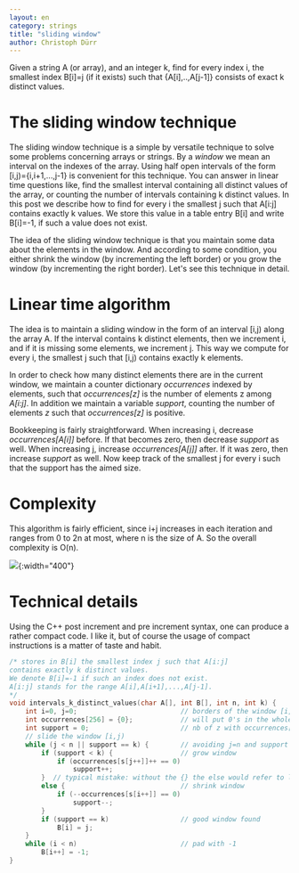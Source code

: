 ```yaml
---
layout: en
category: strings
title: "sliding window"
author: Christoph Dürr
---
```


Given a string A (or array), and an integer k, find for every index i, the smallest index B[i]=j (if it exists) such that  \{A\[i\],..,A\[j-1\]\} consists of exact k distinct values.

# The sliding window technique

The sliding window technique is a simple by versatile technique to solve some problems concerning arrays or strings. By a *window* we mean an interval on the indexes of the array. Using half open intervals of the form \[i,j)=\{i,i+1,...,j-1\} is convenient for this technique.  You can answer in linear time questions like, find the smallest interval containing all distinct values of the array, or counting the number of intervals containing k distinct values. In this post we describe how to find for every i the smallest j such that A[i:j] contains exactly k values. We store this value in a table entry B[i] and write B[i]=-1, if such a value does not exist.

The idea of the sliding window technique is that you maintain some data about the elements in the window. And according to some condition, you either shrink the window (by incrementing the left border) or you grow the window (by incrementing the right border). Let's see this technique in detail.

# Linear time algorithm

The idea is to maintain a sliding window in the form of an interval [i,j) along the array A. If the interval contains k distinct elements, then we increment i, and if it is missing some elements, we increment j. This way we compute for every i, the smallest j such that [i,j) contains exactly k  elements. 

In order to check how many distinct elements there are in the current window, we maintain a counter dictionary *occurrences* indexed by elements, such that *occurrences[z]* is the number of elements z among *A[i:j]*. In addition we maintain a variable *support*, counting the number of elements *z* such that *occurrences[z]* is positive.

Bookkeeping is fairly straightforward. When increasing i, decrease *occurrences[A[i]]* before. If that becomes zero, then decrease *support* as well. When increasing j, increase *occurrences[A[j]]* after. If it was zero, then increase *support* as well. Now keep track of the smallest j for every i such that the support has the aimed size.

# Complexity

This algorithm is fairly efficient, since i+j increases in each iteration and ranges from 0 to 2n at most, where n is the size of A. So the overall complexity is O(n).

![]({{site.images}}sliding-window.png){:width="400"}

# Technical details

Using the C++ post increment and pre increment syntax, one can produce a rather compact code. I like it, but of course the usage of compact instructions is a matter of taste and habit.

~~~c++
/* stores in B[i] the smallest index j such that A[i:j] 
contains exactly k distinct values.
We denote B[i]=-1 if such an index does not exist.
A[i:j] stands for the range A[i],A[i+1],...,A[j-1].
*/
void intervals_k_distinct_values(char A[], int B[], int n, int k) {
    int i=0, j=0;                          // borders of the window [i,j)
    int occurrences[256] = {0};            // will put 0's in the whole table
    int support = 0;                       // nb of z with occurrences[z] > 0
    // slide the window [i,j)
    while (j < n || support == k) {        // avoiding j=n and support < k
        if (support < k) {                 // grow window
            if (occurrences[s[j++]]++ == 0)
                support++;
        }  // typical mistake: without the {} the else would refer to latest if
        else {                             // shrink window
            if (--occurrences[s[i++]] == 0)
                support--;
        }
        if (support == k)                  // good window found
            B[i] = j;
    }
    while (i < n)                          // pad with -1
        B[i++] = -1;
}
~~~



